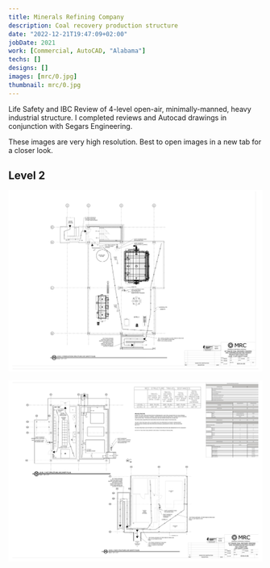 ```yaml
---
title: Minerals Refining Company
description: Coal recovery production structure
date: "2022-12-21T19:47:09+02:00"
jobDate: 2021
work: [Commercial, AutoCAD, "Alabama"]
techs: []
designs: []
images: [mrc/0.jpg]
thumbnail: mrc/0.jpg
---
```


Life Safety and IBC
Review of 4-level open-air, minimally-manned, heavy industrial structure. I completed reviews
and Autocad drawings in conjunction with Segars Engineering.

These images are very high resolution. Best to open images in a new tab for a closer look.

## Level 2

<div class="zoom">

![1](1.jpg)

</div>

<div class="zoom">

![2](2.jpg)

</div>
